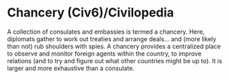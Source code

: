 # Chancery (Civ6)/Civilopedia

A collection of consulates and embassies is termed a chancery. Here, diplomats gather to work out treaties and arrange deals… and (more likely than not) rub shoulders with spies. A chancery provides a centralized place to observe and monitor foreign agents within the country, to improve relations (and to try and figure out what other countries might be up to). It is larger and more exhaustive than a consulate.